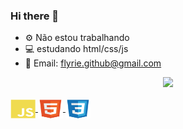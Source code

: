 ### Hi there 👋

- ⚙️ Não estou trabalhando
- 💻 estudando html/css/js
- 📖 Email: flyrie.github@gmail.com

<div align="center">
  <a href="https://github.com/Flyrie">
  <img height="180em" src="https://github-readme-stats.vercel.app/api?username=Flyrie&show_icons=true&theme=dark&include_all_commits=true&count_private=true"/>
</div>

<div style="display: inline_block"><br>
  <img align="center" alt="Rafa-Js" height="30" width="40" src="https://raw.githubusercontent.com/devicons/devicon/master/icons/javascript/javascript-plain.svg">  
 <img align="center" alt="Rafa-HTML" height="30" width="40" src="https://raw.githubusercontent.com/devicons/devicon/master/icons/html5/html5-original.svg">
  
<img align="center" alt="Rafa-CSS" height="30" width="40" src="https://raw.githubusercontent.com/devicons/devicon/master/icons/css3/css3-original.svg">
</div>
